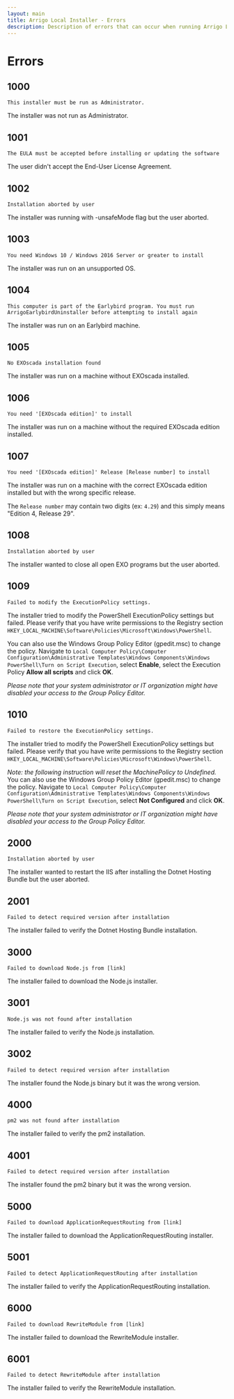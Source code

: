 ```yaml
---
layout: main
title: Arrigo Local Installer - Errors
description: Description of errors that can occur when running Arrigo Local Installer
---
```


# Errors

## 1000

`This installer must be run as Administrator.`

The installer was not run as Administrator.

## 1001

`The EULA must be accepted before installing or updating the software`

The user didn't accept the End-User License Agreement.

## 1002

`Installation aborted by user`

The installer was running with -unsafeMode flag but the user aborted.

## 1003

`You need Windows 10 / Windows 2016 Server or greater to install`

The installer was run on an unsupported OS.

## 1004

`This computer is part of the Earlybird program. You must run ArrigoEarlybirdUninstaller before attempting to install again`

The installer was run on an Earlybird machine.

## 1005

`No EXOscada installation found`

The installer was run on a machine without EXOscada installed.

## 1006

`You need '[EXOscada edition]' to install`

The installer was run on a machine without the required EXOscada edition installed.

## 1007

`You need '[EXOscada edition]' Release [Release number] to install`

The installer was run on a machine with the correct EXOscada edition installed but with the wrong specific release.

The `Release number` may contain two digits (ex: `4.29`) and this simply means "Edition 4, Release 29".

## 1008

`Installation aborted by user`

The installer wanted to close all open EXO programs but the user aborted.

## 1009

`Failed to modify the ExecutionPolicy settings.`

The installer tried to modify the PowerShell ExecutionPolicy settings but failed. Please verify that you have write permissions to the Registry section `HKEY_LOCAL_MACHINE\Software\Policies\Microsoft\Windows\PowerShell`.

You can also use the Windows Group Policy Editor (gpedit.msc) to change the policy. Navigate to `Local Computer Policy\Computer Configuration\Administrative Templates\Windows Components\Windows PowerShell\Turn on Script Execution`, select **Enable**, select the Execution Policy **Allow all scripts** and click **OK**.

*Please note that your system administrator or IT organization might have disabled your access to the Group Policy Editor.*

## 1010

`Failed to restore the ExecutionPolicy settings.`

The installer tried to modify the PowerShell ExecutionPolicy settings but failed. Please verify that you have write permissions to the Registry section `HKEY_LOCAL_MACHINE\Software\Policies\Microsoft\Windows\PowerShell`.

*Note: the following instruction will reset the MachinePolicy to Undefined.*  
You can also use the Windows Group Policy Editor (gpedit.msc) to change the policy. Navigate to `Local Computer Policy\Computer Configuration\Administrative Templates\Windows Components\Windows PowerShell\Turn on Script Execution`, select **Not Configured** and click **OK**.

*Please note that your system administrator or IT organization might have disabled your access to the Group Policy Editor.*

## 2000

`Installation aborted by user`

The installer wanted to restart the IIS after installing the Dotnet Hosting Bundle but the user aborted.

## 2001

`Failed to detect required version after installation`

The installer failed to verify the Dotnet Hosting Bundle installation.

## 3000

`Failed to download Node.js from [link]`

The installer failed to download the Node.js installer.

## 3001

`Node.js was not found after installation`

The installer failed to verify the Node.js installation.

## 3002

`Failed to detect required version after installation`

The installer found the Node.js binary but it was the wrong version.

## 4000

`pm2 was not found after installation`

The installer failed to verify the pm2 installation.

## 4001

`Failed to detect required version after installation`

The installer found the pm2 binary but it was the wrong version.

## 5000

`Failed to download ApplicationRequestRouting from [link]`

The installer failed to download the ApplicationRequestRouting installer.

## 5001

`Failed to detect ApplicationRequestRouting after installation`

The installer failed to verify the ApplicationRequestRouting installation.

## 6000

`Failed to download RewriteModule from [link]`

The installer failed to download the RewriteModule installer.

## 6001

`Failed to detect RewriteModule after installation`

The installer failed to verify the RewriteModule installation.
